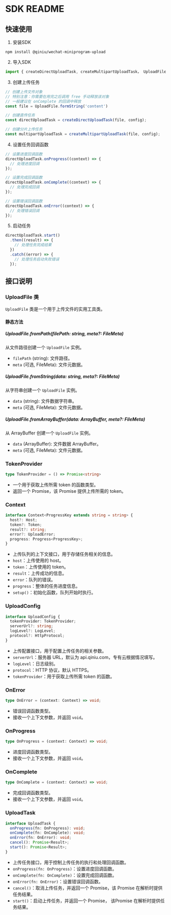 # SDK README

## 快速使用

1. 安装SDK

```
npm install @qiniu/wechat-miniprogram-upload
```

2. 导入SDK

```javascript
import { createDirectUploadTask, createMultipartUploadTask， UploadFile } from '@qiniu/wechat-miniprogram-upload';
```

3. 创建上传任务

```javascript
// 创建上传文件对象
// 特别注意：你需要在用完之后调用 free 手动释放该对象
// 一般建议在 onComplete 的回调中释放
const file = UploadFile.formString('content')

// 创建直传任务
const directUploadTask = createDirectUploadTask(file, config);

// 创建分片上传任务
const multipartUploadTask = createMultipartUploadTask(file, config);
```

4. 设置任务回调函数

```javascript
// 设置进度回调函数
directUploadTask.onProgress((context) => {
  // 处理进度回调
});

// 设置完成回调函数
directUploadTask.onComplete((context) => {
  // 处理完成回调
});

// 设置错误回调函数
directUploadTask.onError((context) => {
  // 处理错误回调
});
```

5. 启动任务

```javascript
directUploadTask.start()
  .then((result) => {
    // 处理任务完成结果
  })
  .catch((error) => {
    // 处理任务启动失败错误
  });
```

## 接口说明

### UploadFile 类

`UploadFile` 类是一个用于上传文件的实用工具类。

#### 静态方法

##### UploadFile.fromPath(filePath: string, meta?: FileMeta)

从文件路径创建一个 `UploadFile` 实例。

- `filePath` (string): 文件路径。
- `meta` (可选, FileMeta): 文件元数据。

##### UploadFile.fromString(data: string, meta?: FileMeta)

从字符串创建一个 `UploadFile` 实例。

- `data` (string): 文件数据字符串。
- `meta` (可选, FileMeta): 文件元数据。

##### UploadFile.fromArrayBuffer(data: ArrayBuffer, meta?: FileMeta)

从 ArrayBuffer 创建一个 `UploadFile` 实例。

- `data` (ArrayBuffer): 文件数据 ArrayBuffer。
- `meta` (可选, FileMeta): 文件元数据。

### TokenProvider

```typescript
type TokenProvider = () => Promise<string>
```

- 一个用于获取上传所需 token 的函数类型。
- 返回一个 Promise，该 Promise 提供上传所需的 token。

### Context

```typescript
interface Context<ProgressKey extends string = string> {
  host?: Host;
  token?: Token;
  result?: string;
  error?: UploadError;
  progress: Progress<ProgressKey>;
}
```

- 上传队列的上下文接口，用于存储任务相关的信息。
- `host`：上传使用的 host。
- `token`：上传使用的 token。
- `result`：上传成功的信息。
- `error`：队列的错误。
- `progress`：整体的任务进度信息。
- `setup()`：初始化函数，队列开始时执行。

### UploadConfig

```typescript
interface UploadConfig {
  tokenProvider: TokenProvider;
  serverUrl?: string;
  logLevel?: LogLevel;
  protocol?: HttpProtocol;
}
```

- 上传配置接口，用于配置上传任务的相关参数。
- `serverUrl`：服务器 URL，默认为 api.qiniu.com，专有云根据情况填写。
- `logLevel`：日志级别。
- `protocol`：HTTP 协议，默认 HTTPS。
- `tokenProvider`：用于获取上传所需 token 的函数。

### OnError

```typescript
type OnError = (context: Context) => void;
```

- 错误回调函数类型。
- 接收一个上下文参数，并返回 `void`。

### OnProgress

```typescript
type OnProgress = (context: Context) => void;
```

- 进度回调函数类型。
- 接收一个上下文参数，并返回 `void`。

### OnComplete

```typescript
type OnComplete = (context: Context) => void;
```

- 完成回调函数类型。
- 接收一个上下文参数，并返回 `void`。

### UploadTask

```typescript
interface UploadTask {
  onProgress(fn: OnProgress): void;
  onComplete(fn: OnComplete): void;
  onError(fn: OnError): void;
  cancel(): Promise<Result>;
  start(): Promise<Result>;
}
```

- 上传任务接口，用于控制上传任务的执行和处理回调函数。
- `onProgress(fn: OnProgress)`：设置进度回调函数。
- `onComplete(fn: OnComplete)`：设置完成回调函数。
- `onError(fn: OnError)`：设置错误回调函数。
- `cancel()`：取消上传任务，并返回一个 Promise，该 Promise 在解析时提供任务结果。
- `start()`：启动上传任务，并返回一个 Promise， 该Promise 在解析时提供任务结果。
